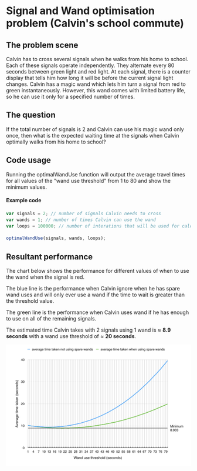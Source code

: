 # Signal and Wand optimisation problem      (Calvin's school commute)  

## The problem scene
Calvin has to cross several signals when he walks from his home to school. Each of these signals operate independently. They alternate every 80 seconds between green light and red light. At each signal, there is a counter display that tells him how long it will be before the current signal light changes. Calvin has a magic wand which lets him turn a signal from red to green instantaneously. However, this wand comes with limited battery life, so he can use it only for a specified number of times.

## The question
If the total number of signals is 2 and Calvin can use his magic wand only once, then what is the expected waiting time at the signals when Calvin optimally walks from his home to school?

## Code usage
Running the optimalWandUse function will output the average travel times for all values of the "wand use threshold" from 1 to 80 and show the minimum values.

#### Example code
```javascript
var signals = 2; // number of signals Calvin needs to cross
var wands = 1; // number of times Calvin can use the wand
var loops = 100000; // number of interations that will be used for calculating the average

optimalWandUse(signals, wands, loops);
```

## Resultant performance
The chart below shows the performance for different values of when to use the wand when the signal is red.

The blue line is the performance when Calvin ignore when he has spare wand uses and will only ever use a wand if the time to wait is greater than the threshold value.

The green line is the performance when Calvin uses wand if he has enough to use on all of the remaining signals.

The estimated time Calvin takes with 2 signals using 1 wand is ≈ **8.9 seconds** with a wand use threshold of  ≈ **20 seconds**.


![Optimisation chart][chart]

[chart]: https://github.com/ZackAkil/Java-Script-signal-wand-optimisation/blob/master/optimisation.chart.png "Optimisation chart"
